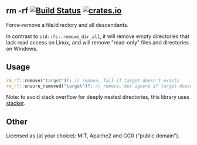 ## rm -rf  [![Build Status](https://travis-ci.org/vn971/rm_rf.svg?branch=master)](https://travis-ci.org/vn971/rm_rf)  [![crates.io](https://img.shields.io/crates/v/rm_rf.svg)](https://crates.io/crates/rm_rf)

Force-remove a file/directory and all descendants.

In contrast to `std::fs::remove_dir_all`, it will remove
empty directories that lack read access on Linux,
and will remove "read-only" files and directories on Windows.


## Usage

```rust
rm_rf::remove("target")?; // remove, fail if target doesn't exists
rm_rf::ensure_removed("target")?; // remove, but ignore if target doesn't exist
```

Note: to avoid stack overflow for deeply nested directories, this library uses [stacker](https://crates.io/crates/stacker).

## Other

Licensed as (at your choice): MIT, Apache2 and CC0 ("public domain").
